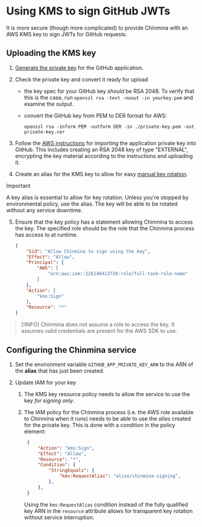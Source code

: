 # Using KMS to sign GitHub JWTs

It is more secure (though more complicated) to provide Chinmina with an AWS KMS key to sign JWTs for GitHub requests.

## Uploading the KMS key

1. [Generate the private key][github-key-generate] for the GitHub application.

2. Check the private key and convert it ready for upload
    - the key spec for your GitHub key _should_ be RSA 2048. To verify that this is
      the case, run `openssl rsa -text -noout -in yourkey.pem` and examine the
      output.
    - convert the GitHub key from PEM to DER format for AWS:

        ```shell
        openssl rsa -inform PEM -outform DER -in ./private-key.pem -out private-key.cer
        ```

3. Follow the [AWS instructions][aws-import-key-material] for importing the
   application private key into GitHub. This includes creating an RSA 2048 key
   of type "EXTERNAL", encrypting the key material according to the instructions
   and uploading it.

4. Create an alias for the KMS key to allow for easy [manual key
   rotation][aws-manual-key-rotation].

> [!IMPORTANT]
> A key alias is essential to allow for key rotation. Unless you're stopped
> by environmental policy, use the alias. The key will be able to be rotated
> without any service downtime.

5. Ensure that the key policy has a statement allowing Chinmina to access the key. The specified role should be the role that the Chinmina process has access to at runtime.

    ```json
    {
        "Sid": "Allow Chinmina to sign using the key",
        "Effect": "Allow",
        "Principal": {
            "AWS": [
                "arn:aws:iam::226140413739:role/full-task-role-name"
            ]
        },
        "Action": [
            "kms:Sign"
        ],
        "Resource": "*"
    }
    ```

> [!INFO]
> Chinmina does not assume a role to access the key. It assumes valid
> credentials are present for the AWS SDK to use.

## Configuring the Chinmina service

1. Set the environment variable `GITHUB_APP_PRIVATE_KEY_ARN` to the ARN of the **alias** that has just been created.

2. Update IAM for your key
    1. The KMS key resource policy needs to allow the service to use the key
       _for signing only_.
    2. The IAM policy for the Chinmina process (i.e. the AWS role available to
       Chinmina when it runs) needs to be able to use the _alias_ created for
       the private key. This is done with a condition in the policy element:

       ```json
        {
            "Action": "kms:Sign",
            "Effect": "Allow",
            "Resource": "*",
            "Condition": {
                "StringEquals": {
                    "kms:RequestAlias": "alias/chinmina-signing",
                },
            },
        }
        ```

        Using the `kms:RequestAlias` condition instead of the fully qualified
        key ARN in the `resource` attribute allows for transparent key rotation
        without service interruption.

[github-key-generate]: https://docs.github.com/en/apps/creating-github-apps/authenticating-with-a-github-app/managing-private-keys-for-github-apps#generating-private-keys
[aws-import-key-material]: https://docs.aws.amazon.com/kms/latest/developerguide/importing-keys.html
[aws-manual-key-rotation]: https://docs.aws.amazon.com/kms/latest/developerguide/rotate-keys.html#rotate-keys-manually
